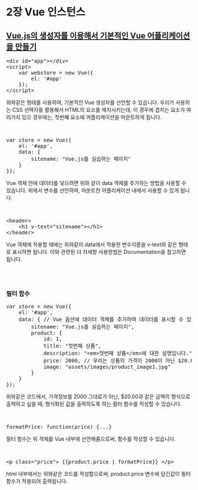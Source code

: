 <h1> 2장 Vue 인스턴스 </h1>
<h2><a href="../chap3/index.html">Vue.js의 생성자를 이용해서 기본적인 Vue 어플리케이션을 만들기</a></h2>
<pre>
&lt;div id=&quot;app&quot;&gt;&lt;/div&gt;
&lt;script&gt;
    var webstore = new Vue({
        el: &apos;#app&apos;
    });
&lt;/script&gt;
</pre>
<p>
    위와같은 형태를 사용하여, 기본적인 Vue 생성자를 선언할 수 있습니다. 우리가 사용하는 CSS 선택자를 활용해서 HTML의 요소를 매치시키는데, 이 경우에 겹치는 요소가 여러가지 있으 경우에는, 첫번쨰 요소에 어플리케이션을 마운트하게 됩니다.
</p><br>
<pre>
var store = new Vue({
    el: &apos;#app&apos;,
    data: {
        sitename: &quot;Vue.js를 실습하는 페이지&quot;
    }
});
</pre>
<p>
    Vue 객체 안에 데이터를 넣으려면 위와 같이 data 객체를 추가하는 방법을 사용할 수 있습니다. 위에서 변수를 선언하여, 마운트한 어플리케이션 내에서 사용할 수 있게 됩니다.
</p><br>
<pre>
&lt;header&gt;
    &lt;h1 v-text=&quot;sitename&quot;&gt;&lt;/h1&gt;
&lt;/header&gt;
</pre>
<p>
    Vue 객체에 적용할 때에는 위와같이 data에서 적용한 변수이름을 v-text와 같은 형태로 표시하면 됩니다. 이와 관련된 더 자세항 사용방법은 Documentation을 참고하면 됩니다.
</p><br><br>

<h3>필터 함수</h3>
<pre>
var store = new Vue({
    el: &apos;#app&apos;,
    data: { // Vue 옵션에 데이터 객체를 추가하여 데이터를 표시할 수 있습니다.
        sitename: &quot;Vue.js를 실습하는 페이지&quot;,
        product: {
            id: 1,
            title: &quot;첫번째 상품&quot;,
            description: &quot;&lt;em&gt;첫번째 상품&lt;/em&gt;에 대한 설명입니다.&quot;,
            price: 2000, // 우리는 상품의 가격이 2000이 아닌 $20.00 으로 표시되길 원한다.
            image: &quot;assets/images/product_image1.jpg&quot;
        }
    }
});
</pre>
<p> 
    위와같은 코드에서, 가격정보를 2000 그대로가 아닌, $20.00과 같은 금액의 형식으로 출력하고 싶을 때,
    형식화된 값을 출력하도록 하는 필터 함수를 작성할 수 있습니다.
</p><br>
<pre>
formatPrice: function(price) {...}
</pre>
<p>
    필터 함수는 위 객체를 Vue 내부에 선언해줌으로써, 함수를 작성할 수 있습니다.
</p><br>
<pre>
&lt;p class=&quot;price&quot;&gt; {{product.price | formatPrice}} &lt;/p&gt;
</pre>
<p>
    html 내부에서는 위와같은 코드를 작성함으로써, product.price 변수에 담긴값이 필터 함수가 적용되어 출력됩니다.
</p>

